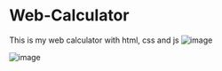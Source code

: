 # Web-Calculator
This is my web calculator with html, css and js
![image](https://user-images.githubusercontent.com/93040571/176577267-510389cd-1c4a-4aa0-9f03-7e46aacc43f8.png)

![image](https://user-images.githubusercontent.com/93040571/176577410-dd9c2f03-93f2-462b-9f3e-b442e6e0df6c.png)
